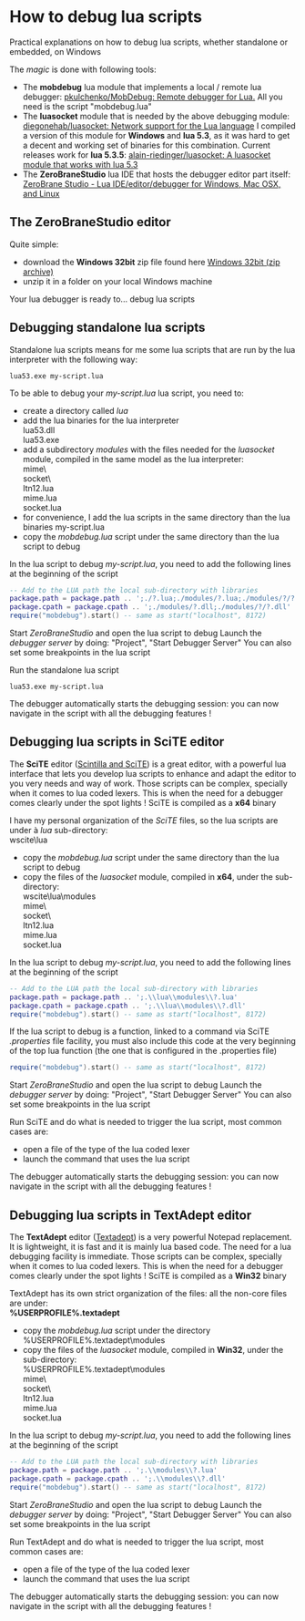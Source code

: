 # How to debug lua scripts

Practical explanations on how to debug lua scripts, whether standalone or embedded, on Windows

The *magic* is done with following tools:
- The **mobdebug** lua module that implements a local / remote lua debugger: [pkulchenko/MobDebug: Remote debugger for Lua.](https://github.com/pkulchenko/MobDebug)
All you need is the script "mobdebug.lua"
- The **luasocket** module that is needed by the above debugging module: [diegonehab/luasocket: Network support for the Lua language](https://github.com/diegonehab/luasocket)
I compiled a version of this module for **Windows** and **lua 5.3**, as it was hard to get a decent and working set of binaries for this combination.
Current releases work for **lua 5.3.5**: [alain-riedinger/luasocket: A luasocket module that works with lua 5.3](https://github.com/alain-riedinger/luasocket)
- The **ZeroBraneStudio** lua IDE that hosts the debugger editor part itself: [ZeroBrane Studio - Lua IDE/editor/debugger for Windows, Mac OSX, and Linux](https://studio.zerobrane.com/)

## The ZeroBraneStudio editor

Quite simple:
- download the **Windows 32bit** zip file found here [Windows 32bit (zip archive)](https://download.zerobrane.com/ZeroBraneStudioEduPack-1.90-win32.zip)
- unzip it in a folder on your local Windows machine

Your lua debugger is ready to... debug lua scripts

## Debugging standalone lua scripts

Standalone lua scripts means for me some lua scripts that are run by the lua interpreter with the following way:
```
lua53.exe my-script.lua
```

To be able to debug your *my-script.lua* lua script, you need to:
- create a directory called *lua*
- add the lua binaries for the lua interpreter  
lua53.dll  
lua53.exe  
- add a subdirectory *modules* with the files needed for the *luasocket* module, compiled in the same model as the lua interpreter:  
mime\  
socket\  
ltn12.lua  
mime.lua  
socket.lua  
- for convenience, I add the lua scripts in the same directory than the lua binaries
my-script.lua
- copy the *mobdebug.lua* script under the same directory than the lua script to debug

In the lua script to debug *my-script.lua*, you need to add the following lines at the beginning of the script
```lua
-- Add to the LUA path the local sub-directory with libraries
package.path = package.path .. ';./?.lua;./modules/?.lua;./modules/?/?.lua'
package.cpath = package.cpath .. ';./modules/?.dll;./modules/?/?.dll'
require("mobdebug").start() -- same as start("localhost", 8172)
```

Start *ZeroBraneStudio* and open the lua script to debug
Launch the *debugger server* by doing: "Project", "Start Debugger Server"
You can also set some breakpoints in the lua script

Run the standalone lua script
```
lua53.exe my-script.lua
```

The debugger automatically starts the debugging session: you can now navigate in the script with all the debugging features !

## Debugging lua scripts in SciTE editor

The **SciTE** editor ([Scintilla and SciTE](https://www.scintilla.org/SciTE.html)) is a great editor, with a powerful lua interface that lets you develop lua scripts to enhance and adapt the editor to you very needs and way of work.
Those scripts can be complex, specially when it comes to lua coded lexers. This is when the need for a debugger comes clearly under the spot lights !
SciTE is compiled as a **x64** binary

I have my personal organization of the *SciTE* files, so the lua scripts are under à *lua* sub-directory:  
wscite\lua

- copy the *mobdebug.lua* script under the same directory than the lua script to debug
- copy the files of the *luasocket* module, compiled in **x64**, under the sub-directory:  
wscite\lua\modules  
mime\  
socket\  
ltn12.lua  
mime.lua  
socket.lua  

In the lua script to debug *my-script.lua*, you need to add the following lines at the beginning of the script
```lua
-- Add to the LUA path the local sub-directory with libraries
package.path = package.path .. ';.\\lua\\modules\\?.lua'
package.cpath = package.cpath .. ';.\\lua\\modules\\?.dll'
require("mobdebug").start() -- same as start("localhost", 8172)
```

If the lua script to debug is a function, linked to a command via SciTE *.properties* file facility, you must also include this code at the very beginning of the top lua function (the one that is configured in the .properties file)
```lua
require("mobdebug").start() -- same as start("localhost", 8172)
```

Start *ZeroBraneStudio* and open the lua script to debug
Launch the *debugger server* by doing: "Project", "Start Debugger Server"
You can also set some breakpoints in the lua script

Run SciTE and do what is needed to trigger the lua script, most common cases are:
- open a file of the type of the lua coded lexer
- launch the command that uses the lua script

The debugger automatically starts the debugging session: you can now navigate in the script with all the debugging features !

## Debugging lua scripts in TextAdept editor

The **TextAdept** editor ([Textadept](https://foicica.com/textadept/)) is a very powerful Notepad replacement. It is lightweight, it is fast and it is mainly lua based code. The need for a lua debugging facility is immediate.
Those scripts can be complex, specially when it comes to lua coded lexers. This is when the need for a debugger comes clearly under the spot lights !
SciTE is compiled as a **Win32** binary

TextAdept has its own strict organization of the files: all the non-core files are under:  
**%USERPROFILE%\.textadept**

- copy the *mobdebug.lua* script under the directory  
%USERPROFILE%\.textadept\modules
- copy the files of the *luasocket* module, compiled in **Win32**, under the sub-directory:  
%USERPROFILE%\.textadept\modules  
mime\  
socket\  
ltn12.lua  
mime.lua  
socket.lua  

In the lua script to debug *my-script.lua*, you need to add the following lines at the beginning of the script
```lua
-- Add to the LUA path the local sub-directory with libraries
package.path = package.path .. ';.\\modules\\?.lua'
package.cpath = package.cpath .. ';.\\modules\\?.dll'
require("mobdebug").start() -- same as start("localhost", 8172)
```

Start *ZeroBraneStudio* and open the lua script to debug
Launch the *debugger server* by doing: "Project", "Start Debugger Server"
You can also set some breakpoints in the lua script

Run TextAdept and do what is needed to trigger the lua script, most common cases are:
- open a file of the type of the lua coded lexer
- launch the command that uses the lua script

The debugger automatically starts the debugging session: you can now navigate in the script with all the debugging features !
